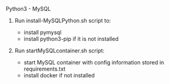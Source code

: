 Python3 - MySQL

1. Run install-MySQLPython.sh script to:
	- install pymysql
	- install python3-pip if it is not installed

2. Run startMySQLcontainer.sh script:
	- start MySQL container with config information stored in requirements.txt
	- install docker if not installed
